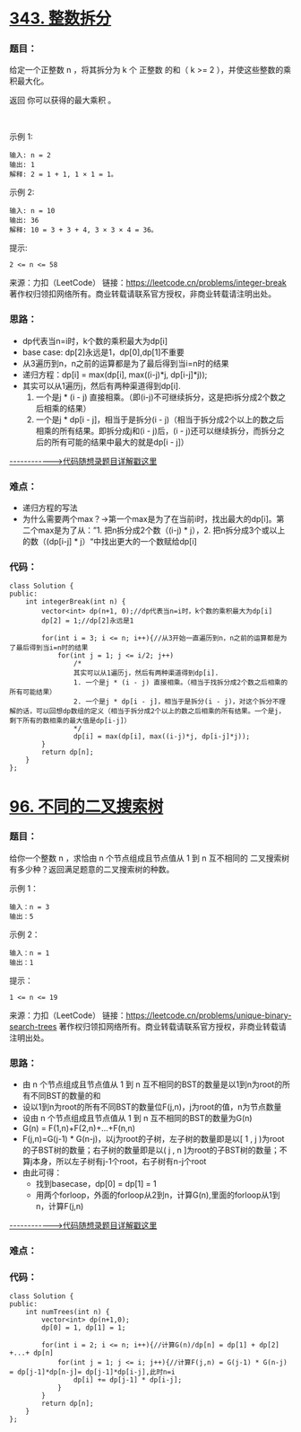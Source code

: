 # [343. 整数拆分](https://leetcode.cn/problems/integer-break/)
### 题目：
给定一个正整数 n ，将其拆分为 k 个 正整数 的和（ k >= 2 ），并使这些整数的乘积最大化。

返回 你可以获得的最大乘积 。

 

示例 1:
```
输入: n = 2
输出: 1
解释: 2 = 1 + 1, 1 × 1 = 1。
```
示例 2:
```
输入: n = 10
输出: 36
解释: 10 = 3 + 3 + 4, 3 × 3 × 4 = 36。
```

提示:
```
2 <= n <= 58
```
来源：力扣（LeetCode）
链接：https://leetcode.cn/problems/integer-break
著作权归领扣网络所有。商业转载请联系官方授权，非商业转载请注明出处。

### 思路：
- dp代表当n=i时，k个数的乘积最大为dp[i]
- base case: dp[2]永远是1，dp[0],dp[1]不重要
- 从3遍历到n，n之前的运算都是为了最后得到当i=n时的结果
- 递归方程：dp[i] = max(dp[i], max((i-j)*j, dp[i-j]*j));
- 其实可以从1遍历j，然后有两种渠道得到dp[i].
  1. 一个是j * (i - j) 直接相乘。（即(i-j)不可继续拆分，这是把i拆分成2个数之后相乘的结果）
  2. 一个是j * dp[i - j]，相当于是拆分(i - j)（相当于拆分成2个以上的数之后相乘的所有结果。即拆分成j和(i - j)后，(i - j)还可以继续拆分，而拆分之后的所有可能的结果中最大的就是dp[i - j]）

[------------>代码随想录题目详解戳这里](https://programmercarl.com/0343.%E6%95%B4%E6%95%B0%E6%8B%86%E5%88%86.html)
### 难点：
- 递归方程的写法
- 为什么需要两个max？->第一个max是为了在当前i时，找出最大的dp[i]。第二个max是为了从：”1. 把n拆分成2个数（(i-j) * j），2. 把n拆分成3个或以上的数（(dp[i-j] * j）“中找出更大的一个数赋给dp[i]

### 代码：  
```
class Solution {
public:
    int integerBreak(int n) {
        vector<int> dp(n+1, 0);//dp代表当n=i时，k个数的乘积最大为dp[i]
        dp[2] = 1;//dp[2]永远是1
        
        for(int i = 3; i <= n; i++){//从3开始一直遍历到n，n之前的运算都是为了最后得到当i=n时的结果
            for(int j = 1; j <= i/2; j++)
                /*
                其实可以从1遍历j，然后有两种渠道得到dp[i].
                1. 一个是j * (i - j) 直接相乘。（相当于找拆分成2个数之后相乘的所有可能结果）
                2. 一个是j * dp[i - j]，相当于是拆分(i - j)，对这个拆分不理解的话，可以回想dp数组的定义（相当于拆分成2个以上的数之后相乘的所有结果。一个是j，剩下所有的数相乘的最大值是dp[i-j]）
                */
                dp[i] = max(dp[i], max((i-j)*j, dp[i-j]*j));
        }
        return dp[n];
    }
};
```


# [96. 不同的二叉搜索树](https://leetcode.cn/problems/unique-binary-search-trees/)
### 题目：
给你一个整数 n ，求恰由 n 个节点组成且节点值从 1 到 n 互不相同的 二叉搜索树 有多少种？返回满足题意的二叉搜索树的种数。
 

示例 1：
```
输入：n = 3
输出：5
```
示例 2：
```
输入：n = 1
输出：1
```

提示：
```
1 <= n <= 19
```
来源：力扣（LeetCode）
链接：https://leetcode.cn/problems/unique-binary-search-trees
著作权归领扣网络所有。商业转载请联系官方授权，非商业转载请注明出处。

### 思路：
- 由 n 个节点组成且节点值从 1 到 n 互不相同的BST的数量是以1到n为root的所有不同BST的数量的和
- 设以1到n为root的所有不同BST的数量位F(j,n)，j为root的值，n为节点数量
- 设由 n 个节点组成且节点值从 1 到 n 互不相同的BST的数量为G(n)
- G(n) = F(1,n)+F(2,n)+...+F(n,n)
- F(j,n)=G(j-1) * G(n-j)，以j为root的子树，左子树的数量即是以[ 1 , j )为root的子BST树的数量；右子树的数量即是以( j , n ]为root的子BST树的数量；不算j本身，所以左子树有j-1个root，右子树有n-j个root
- 由此可得：
  - 找到basecase，dp[0] = dp[1] = 1
  - 用两个forloop，外面的forloop从2到n，计算G(n),里面的forloop从1到n，计算F(j,n)

[------------>代码随想录题目详解戳这里](https://programmercarl.com/0096.%E4%B8%8D%E5%90%8C%E7%9A%84%E4%BA%8C%E5%8F%89%E6%90%9C%E7%B4%A2%E6%A0%91.html)
### 难点：


### 代码：  
```
class Solution {
public:
    int numTrees(int n) {
        vector<int> dp(n+1,0);
        dp[0] = 1, dp[1] = 1;

        for(int i = 2; i <= n; i++){//计算G(n)/dp[n] = dp[1] + dp[2] +...+ dp[n]
            for(int j = 1; j <= i; j++){//计算F(j,n) = G(j-1) * G(n-j) = dp[j-1]*dp[n-j]= dp[j-1]*dp[i-j],此时n=i
                dp[i] += dp[j-1] * dp[i-j];
            }
        }
        return dp[n];
    }
};
```